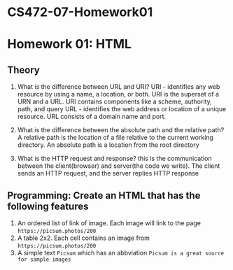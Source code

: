 
# CS472-07-Homework01
# Homework 01: HTML

## Theory
1. What is the difference between URL and URI?
URI - identifies any web resource by using a name, a location, or both.
URI is the superset of a URN and a URL. URI contains components like a scheme, authority, path, and query
URL - identifies the web address or location of a unique resource.
URL consists of a domain name and port.

2. What is the difference between the absolute path and the relative path?
A relative path is the location of a file relative to the current working directory.
An absolute path is a location from the root directory

3. What is the HTTP request and response?
this is the communication between the client(browser) and server(the code we write).
The client sends an HTTP request, and the server replies HTTP response

## Programming: Create an HTML that has the following features
1. An ordered list of link of image. Each image will link to the page `https://picsum.photos/200`
2. A table 2x2. Each cell contains an image from `https://picsum.photos/200`
3. A simple text `Picsum` which has an abbviation `Picsum is a great source for sample images`
